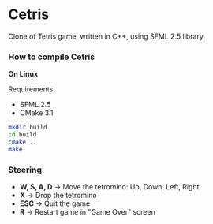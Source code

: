 # Cetris

Clone of Tetris game, written in C++, using SFML 2.5 library.

### How to compile Cetris

**On Linux**

Requirements:
* SFML 2.5
* CMake 3.1

```bash
mkdir build
cd build
cmake ..
make
```

### Steering

* **W, S, A, D** -> Move the tetromino: Up, Down, Left, Right
* **X** -> Drop the tetromino
* **ESC** -> Quit the game
* **R** -> Restart game in "Game Over" screen